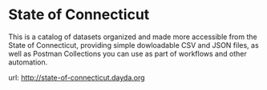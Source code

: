 # State of Connecticut

This is a catalog of datasets organized and made more accessible from the State of Connecticut, providing simple dowloadable CSV and JSON files, as well as Postman Collections you can use as part of workflows and other automation.

url: http://state-of-connecticut.dayda.org

